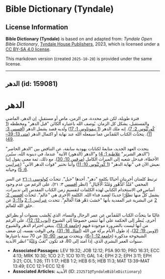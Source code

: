# Bible Dictionary (Tyndale)

## License Information

**Bible Dictionary (Tyndale)** is based on and adapted from: _Tyndale Open Bible Dictionary_, [Tyndale House Publishers](https://tyndaleopenresources.com/), 2023, which is licensed under a [CC BY-SA 4.0 license](https://creativecommons.org/licenses/by-sa/4.0/legalcode.en).

This markdown version (created `2025-10-20`) is provided under the same license.



--------------------------------

## الدهر (id: 159081)

الدهر
=====

فترة طويلة، لكن غير محددة، من الزمن، ماضٍ أو مستقبلٍ. إن الدهر، الماضي والمستقبل، يشكل كل الزمان. يُوصف الله باعتباره الكائن "قبل الدهر" ومخططه ([1 كُورِنْثُوس 2: 7](https://ref.ly/1Cor2:7)). إنه ملك الدهر ([1 تيموثاوس 1: 17](https://ref.ly/1Tim1:17)) ولديه قصد يشمل الدهر ([أفسس 3: 11](https://ref.ly/Eph3:11)). يتحدَّث الكتاب المُقدَّس عما سيفعله الله عند نهاية أو اكتمال الدهر ([متى 13: 39–49](https://ref.ly/Matt13:39-Matt13:49)).

يتحدث العهد الجديد، متابعةً لكتابات يهودية سابقة، عن التناقض بين "الدهر الحاضر" ("الدهر الشرير" [غلاطية 1: 4](https://ref.ly/Gal1:4)) و"الدهر (الدهور) الآتية" عندما، في دينونة الله، ستُبرر الأخطاء، فيدخل شعبه إلى الميراث الكامل ([مرقس 10: 30](https://ref.ly/Mark10:30)). مع ذلك، ثمة معنى يقول إننا نعيش الآن في "نهاية الدهر" ([1 كُورِنْثُوس 10: 11](https://ref.ly/1Cor10:11)) وأننا نختبر "قوات الدهر الآتي" ([عبرانيين 6: 5](https://ref.ly/Heb6:5)) وحياته.

ترتبط كلمتان أخريتان أحيانًا بكلمة "دهر". أحدها "جيل". تتحدَّث [كولوسي ١: ٢٦](https://ref.ly/Col1:26) عن السر المخفي "مُنْذُ ٱلدُّهُورِ وَمُنْذُ ٱلْأَجْيَالِ" (انظر [أفسس](https://ref.ly/Eph3:21) ٣: ٢١)، على الرغم من عدم وجود أساس في الاستخدام الكتابي لهذه الكلمات لتقسيم زمن الكتاب المقدس إلى تدبيرات، يشمل كلٌّ منها تطوُّرًا جديدًا لقصد فداء الله. الكلمة الأخرى هي "عالم". تَتحدَّث [أفسس 2: 2](https://ref.ly/Eph2:2) عن البشرية غير المفدية بأنها "حَسَبَ دَهْرِ هَذَا ٱلْعَالَمِ". تتحدث [عبرانيين 1: 2](https://ref.ly/Heb1:2) و[11: 3](https://ref.ly/Heb11:3) عن خلق الله للعالم.

غالبًا ما يتحدَّث الكتاب المُقدَّس عن عمر الرجال والنساء، الذي يُحْسَب بسنوات أو بطرائق أخرى. يُنظَر إلى الحكمة على أنها تنتمي خصوصًا إلى الشيوخ ([أيوب 12: 12](https://ref.ly/Job12:12))، على الرغم من أنها ليست بالضرورة موجودة فيهم ([جامعة 4: 13](https://ref.ly/Eccl4:13)). ينبغي احترام الدهر والشيوخ ([لاويين 19: 32](https://ref.ly/Lev19:32))، إذ طول الأيام بركة من الله ([أمثال 16: 31](https://ref.ly/Prov16:31)). وفي الوقت نفسه، إن ضعف الشيخوخة مذكورة ([جامعة 12: 1–6](https://ref.ly/Eccl12:1-Eccl12:6))، ويتحدث [مزمور 90: 10](https://ref.ly/Ps90:10) عن 70 سنة باعتبارها سنوات العمر البشري الذي، إذا امتد إلى 80، قد تكون "تَعَبٌ وَبَلِيَّةٌ" *انظر* الأبدية.

* **Associated Passages:** LEV 19:32; JOB 12:12; PSA 90:10; PRO 16:31; ECC 4:13; MRK 10:30; 1CO 2:7; 1CO 10:11; GAL 1:4; EPH 2:2; EPH 3:11; EPH 3:21; COL 1:26; 1TI 1:17; HEB 1:2; HEB 6:5; HEB 11:3; MAT 13:39–MAT 13:49; ECC 12:1–ECC 12:6
* **Associated Articles:** الأبدية (ID: `232571@TyndaleBibleDictionary`)

